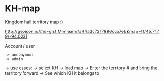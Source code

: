 # KH-map
Kingdom hall territory map :)

http://geojson.io/#id=gist:Mimieam/fa44a2d7217886cca7eb&map=11/45.7179/-94.0231

Account / user

    -> annonymous
    -> admin

-> use cases:
    -> select KH
        -> load map
    -> Enter the territory # and bring the territory forward
    -> See which KH it belongs to


